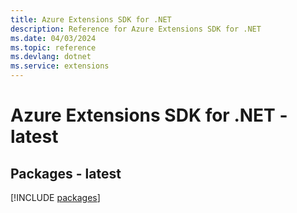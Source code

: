 ```yaml
---
title: Azure Extensions SDK for .NET
description: Reference for Azure Extensions SDK for .NET
ms.date: 04/03/2024
ms.topic: reference
ms.devlang: dotnet
ms.service: extensions
---
```

# Azure Extensions SDK for .NET - latest
## Packages - latest
[!INCLUDE [packages](extensions-index.md)]